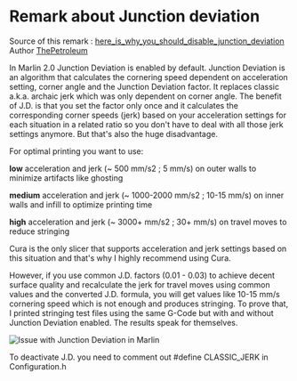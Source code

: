 # Remark about Junction deviation

Source of this remark : [here_is_why_you_should_disable_junction_deviation](https://www.reddit.com/r/3Dprinting/comments/dx8bdb/here_is_why_you_should_disable_junction_deviation/)   Author [ThePetroleum](https://www.reddit.com/user/ThePetroleum/)

In Marlin 2.0 Junction Deviation is enabled by default. Junction Deviation is an algorithm that calculates the cornering speed dependent on acceleration setting, corner angle and the Junction Deviation factor. It replaces classic a.k.a. archaic jerk which was only dependent on corner angle. The benefit of J.D. is that you set the factor only once and it calculates the corresponding corner speeds (jerk) based on your acceleration settings for each situation in a related ratio so you don't have to deal with all those jerk settings anymore. But that's also the huge disadvantage.

For optimal printing you want to use:

**low** acceleration and jerk (~ 500 mm/s2 ; 5 mm/s) on outer walls to minimize artifacts like ghosting

**medium** acceleration and jerk (~ 1000-2000 mm/s2 ; 10-15 mm/s) on inner walls and infill to optimize printing time

**high** acceleration and jerk (~ 3000+ mm/s2 ; 30+ mm/s) on travel moves to reduce stringing

Cura is the only slicer that supports acceleration and jerk settings based on this situation and that's why I highly recommend using Cura.

However, if you use common J.D. factors (0.01 - 0.03) to achieve decent surface quality and recalculate the jerk for travel moves using common values and the converted J.D. formula, you will get values like 10-15 mm/s cornering speed which is not enough and produces stringing. To prove that, I printed stringing test files using the same G-Code but with and without Junction Deviation enabled. The results speak for themselves.

![Issue with Junction Deviation in Marlin](https://preview.redd.it/4wgm69ffi2z31.jpg?width=4032&format=pjpg&auto=webp&s=fc2182bea9a37fd28e7ccabd8365aa44727ffa92)

To deactivate J.D. you need to comment out #define CLASSIC_JERK in Configuration.h
